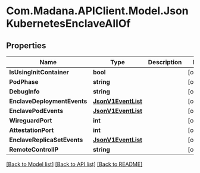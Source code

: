 
# Com.Madana.APIClient.Model.JsonKubernetesEnclaveAllOf

## Properties

Name | Type | Description | Notes
------------ | ------------- | ------------- | -------------
**IsUsingInitContainer** | **bool** |  | [optional] 
**PodPhase** | **string** |  | [optional] 
**DebugInfo** | **string** |  | [optional] 
**EnclaveDeploymentEvents** | [**JsonV1EventList**](JsonV1EventList.md) |  | [optional] 
**EnclavePodEvents** | [**JsonV1EventList**](JsonV1EventList.md) |  | [optional] 
**WireguardPort** | **int** |  | [optional] 
**AttestationPort** | **int** |  | [optional] 
**EnclaveReplicaSetEvents** | [**JsonV1EventList**](JsonV1EventList.md) |  | [optional] 
**RemoteControlIP** | **string** |  | [optional] 

[[Back to Model list]](../README.md#documentation-for-models)
[[Back to API list]](../README.md#documentation-for-api-endpoints)
[[Back to README]](../README.md)

